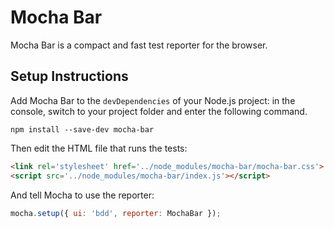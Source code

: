 # Mocha Bar

Mocha Bar is a compact and fast test reporter for the browser.

## Setup Instructions

Add Mocha Bar to the `devDependencies` of your Node.js project: in the console, switch to your
project folder and enter the following command.

```console
npm install --save-dev mocha-bar
```

Then edit the HTML file that runs the tests:

```html
<link rel='stylesheet' href='../node_modules/mocha-bar/mocha-bar.css'>
<script src='../node_modules/mocha-bar/index.js'></script>
```

And tell Mocha to use the reporter:

```js
mocha.setup({ ui: 'bdd', reporter: MochaBar });
```
